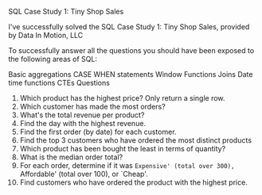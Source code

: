 SQL Case Study 1: Tiny Shop Sales

I've successfully solved the SQL Case Study 1: Tiny Shop Sales, provided by Data In Motion, LLC

To successfully answer all the questions you should have been exposed to the following areas of SQL:

Basic aggregations
CASE WHEN statements
Window Functions
Joins
Date time functions
CTEs
Questions

1. Which product has the highest price? Only return a single row.
2. Which customer has made the most orders?
3. What's the total revenue per product?
4. Find the day with the highest revenue.
5. Find the first order (by date) for each customer.
6. Find the top 3 customers who have ordered the most distinct products
7. Which product has been bought the least in terms of quantity?
8. What is the median order total?
9. For each order, determine if it was `Expensive' (total over 300), `Affordable' (total over 100), or `Cheap'.
10. Find customers who have ordered the product with the highest price.

